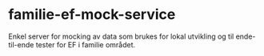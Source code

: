 # familie-ef-mock-service
Enkel server for mocking av data som brukes for lokal utvikling og til ende-til-ende tester for EF i familie området.
